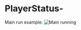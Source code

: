 # PlayerStatus-
Main run example:
![Main running](https://github.com/mih4i/PlayerStatus/blob/master/MainRunning.PNG?raw=true)
